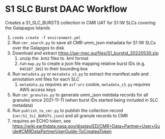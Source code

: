 # S1 SLC Burst DAAC Workflow

Creates a S1_SLC_BURSTS collection in CMR UAT for S1 IW SLCs covering the Galapagos Islands

1. `conda create -f environment.yml`
1. Run `cmr_search.py` to save all CMR umm_json metadata for  S1 IW SLCs over the Galapgos to disk
1. Download and extract https://sar-mpc.eu/files/S1_burstid_20220530.zip
   1. unzip the .kmz files to .kml format
   1. run `map.py` to create a json file mapping relative burst IDs (e.g. `045107_IW1`) to their bounding box
1. Run `metadata.py` or `metadata_s3.py` to extract the manifest.safe and annotation xml files for each SLC
   1. `metadata.py` requires an `asf-urs` cookie, `metadata_s3.py` requires AWS access keys
1. Run `cmr_granules.py` to generate umm_json metdata records for all granules since 2021-11-11 (when burst IDs started being included in SLC metadata)
1. Run `publish_to_cmr.py` to publish the collection record (`cmr/S1_SLC_BURSTS.json`) and all granule records to CMR
  1. requires an ECHO token, see https://wiki.earthdata.nasa.gov/display/ED/CMR+Data+Partner+User+Guide#CMRDataPartnerUserGuide-ToCreateaToken
